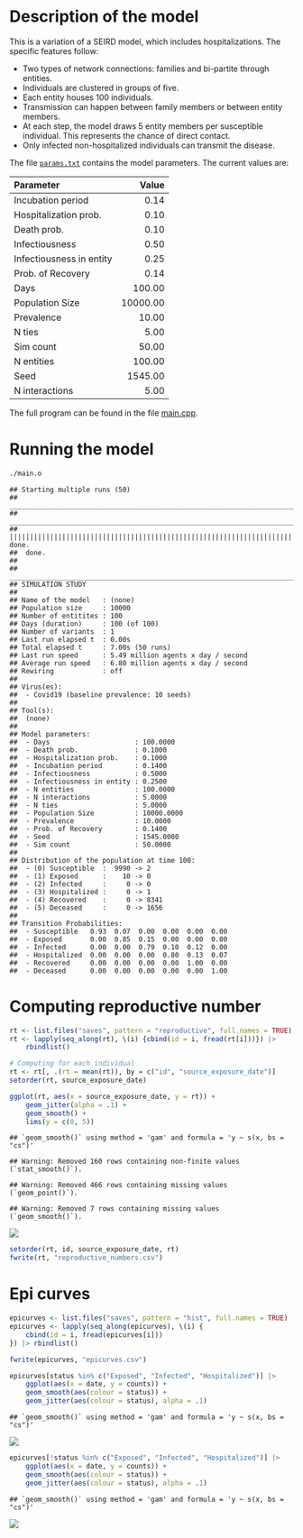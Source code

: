 
# Description of the model

This is a variation of a SEIRD model, which includes hospitalizations.
The specific features follow:

  - Two types of network connections: families and bi-partite through
    entities.
  - Individuals are clustered in groups of five.
  - Each entity houses 100 individuals.
  - Transmission can happen between family members or between entity
    members.
  - At each step, the model draws 5 entity members per susceptible
    individual. This represents the chance of direct contact.
  - Only infected non-hospitalized individuals can transmit the disease.

The file [`params.txt`](params.txt) contains the model
parameters. The current values are:

| Parameter                |    Value |
| :----------------------- | -------: |
| Incubation period        |     0.14 |
| Hospitalization prob.    |     0.10 |
| Death prob.              |     0.10 |
| Infectiousness           |     0.50 |
| Infectiousness in entity |     0.25 |
| Prob. of Recovery        |     0.14 |
| Days                     |   100.00 |
| Population Size          | 10000.00 |
| Prevalence               |    10.00 |
| N ties                   |     5.00 |
| Sim count                |    50.00 |
| N entities               |   100.00 |
| Seed                     |  1545.00 |
| N interactions           |     5.00 |

The full program can be found in the file [main.cpp](main.cpp).

# Running the model

``` bash
./main.o
```

    ## Starting multiple runs (50)
    ## _________________________________________________________________________
    ## _________________________________________________________________________
    ## ||||||||||||||||||||||||||||||||||||||||||||||||||||||||||||||||||||||||| done.
    ##  done.
    ## 
    ## ________________________________________________________________________________
    ## SIMULATION STUDY
    ## 
    ## Name of the model   : (none)
    ## Population size     : 10000
    ## Number of entitites : 100
    ## Days (duration)     : 100 (of 100)
    ## Number of variants  : 1
    ## Last run elapsed t  : 0.00s
    ## Total elapsed t     : 7.00s (50 runs)
    ## Last run speed      : 5.49 million agents x day / second
    ## Average run speed   : 6.80 million agents x day / second
    ## Rewiring            : off
    ## 
    ## Virus(es):
    ##  - Covid19 (baseline prevalence: 10 seeds)
    ## 
    ## Tool(s):
    ##  (none)
    ## 
    ## Model parameters:
    ##  - Days                     : 100.0000
    ##  - Death prob.              : 0.1000
    ##  - Hospitalization prob.    : 0.1000
    ##  - Incubation period        : 0.1400
    ##  - Infectiousness           : 0.5000
    ##  - Infectiousness in entity : 0.2500
    ##  - N entities               : 100.0000
    ##  - N interactions           : 5.0000
    ##  - N ties                   : 5.0000
    ##  - Population Size          : 10000.0000
    ##  - Prevalence               : 10.0000
    ##  - Prob. of Recovery        : 0.1400
    ##  - Seed                     : 1545.0000
    ##  - Sim count                : 50.0000
    ## 
    ## Distribution of the population at time 100:
    ##  - (0) Susceptible  :  9990 -> 2
    ##  - (1) Exposed      :    10 -> 0
    ##  - (2) Infected     :     0 -> 0
    ##  - (3) Hospitalized :     0 -> 1
    ##  - (4) Recovered    :     0 -> 8341
    ##  - (5) Deceased     :     0 -> 1656
    ## 
    ## Transition Probabilities:
    ##  - Susceptible   0.93  0.07  0.00  0.00  0.00  0.00
    ##  - Exposed       0.00  0.85  0.15  0.00  0.00  0.00
    ##  - Infected      0.00  0.00  0.79  0.10  0.12  0.00
    ##  - Hospitalized  0.00  0.00  0.00  0.80  0.13  0.07
    ##  - Recovered     0.00  0.00  0.00  0.00  1.00  0.00
    ##  - Deceased      0.00  0.00  0.00  0.00  0.00  1.00

# Computing reproductive number

``` r
rt <- list.files("saves", pattern = "reproductive", full.names = TRUE)
rt <- lapply(seq_along(rt), \(i) {cbind(id = i, fread(rt[i]))}) |>
    rbindlist()

# Computing for each individual
rt <- rt[, .(rt = mean(rt)), by = c("id", "source_exposure_date")]
setorder(rt, source_exposure_date)

ggplot(rt, aes(x = source_exposure_date, y = rt)) +
    geom_jitter(alpha = .1) +
    geom_smooth() +
    lims(y = c(0, 5))
```

    ## `geom_smooth()` using method = 'gam' and formula = 'y ~ s(x, bs = "cs")'

    ## Warning: Removed 160 rows containing non-finite values (`stat_smooth()`).

    ## Warning: Removed 466 rows containing missing values (`geom_point()`).

    ## Warning: Removed 7 rows containing missing values (`geom_smooth()`).

![](README_files/figure-gfm/repnum-1.png)<!-- -->

``` r
setorder(rt, id, source_exposure_date, rt)
fwrite(rt, "reproductive_numbers.csv")
```

# Epi curves

``` r
epicurves <- list.files("saves", pattern = "hist", full.names = TRUE)
epicurves <- lapply(seq_along(epicurves), \(i) {
    cbind(id = i, fread(epicurves[i]))
}) |> rbindlist()

fwrite(epicurves, "epicurves.csv")

epicurves[status %in% c("Exposed", "Infected", "Hospitalized")] |>
    ggplot(aes(x = date, y = counts)) +
    geom_smooth(aes(colour = status)) +
    geom_jitter(aes(colour = status), alpha = .1)
```

    ## `geom_smooth()` using method = 'gam' and formula = 'y ~ s(x, bs = "cs")'

![](README_files/figure-gfm/transitions-1.png)<!-- -->

``` r
epicurves[!status %in% c("Exposed", "Infected", "Hospitalized")] |>
    ggplot(aes(x = date, y = counts)) +
    geom_smooth(aes(colour = status)) +
    geom_jitter(aes(colour = status), alpha = .1)
```

    ## `geom_smooth()` using method = 'gam' and formula = 'y ~ s(x, bs = "cs")'

![](README_files/figure-gfm/totals-1.png)<!-- -->
